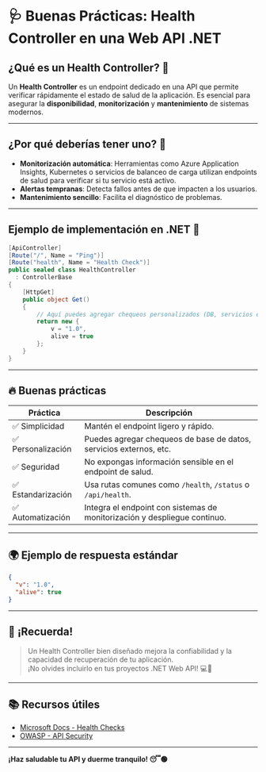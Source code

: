 # 🩺 Buenas Prácticas: Health Controller en una Web API .NET

## ¿Qué es un Health Controller? 🤔

Un **Health Controller** es un endpoint dedicado en una API que permite verificar rápidamente el estado de salud de la aplicación. Es esencial para asegurar la **disponibilidad**, **monitorización** y **mantenimiento** de sistemas modernos.

---

## ¿Por qué deberías tener uno? 🚦

- **Monitorización automática**: Herramientas como Azure Application Insights, Kubernetes o servicios de balanceo de carga utilizan endpoints de salud para verificar si tu servicio está activo.
- **Alertas tempranas**: Detecta fallos antes de que impacten a los usuarios.
- **Mantenimiento sencillo**: Facilita el diagnóstico de problemas.

---

## Ejemplo de implementación en .NET 🚀

```csharp
[ApiController]
[Route("/", Name = "Ping")]
[Route("health", Name = "Health Check")]
public sealed class HealthController
  : ControllerBase
{
    [HttpGet]
    public object Get()
    {
        // Aquí puedes agregar chequeos personalizados (DB, servicios externos, etc.)
        return new {
            v = "1.0",
            alive = true
        };
    }
}
```

---

## 🔥 Buenas prácticas

| Práctica           | Descripción                                                                 |
|--------------------|------------------------------------------------------------------------------|
| ✅ Simplicidad      | Mantén el endpoint ligero y rápido.                                          |
| ✅ Personalización  | Puedes agregar chequeos de base de datos, servicios externos, etc.           |
| ✅ Seguridad        | No expongas información sensible en el endpoint de salud.                    |
| ✅ Estandarización  | Usa rutas comunes como `/health`, `/status` o `/api/health`.                 |
| ✅ Automatización   | Integra el endpoint con sistemas de monitorización y despliegue continuo.     |

---

## 🌍 Ejemplo de respuesta estándar

```json
{
  "v": "1.0",
  "alive": true
}
```

---

## 🚨 ¡Recuerda!

> Un Health Controller bien diseñado mejora la confiabilidad y la capacidad de recuperación de tu aplicación.  
> ¡No olvides incluirlo en tus proyectos .NET Web API! 💻🔄

---

## 📚 Recursos útiles

- [Microsoft Docs - Health Checks](https://learn.microsoft.com/en-us/aspnet/core/host-and-deploy/health-checks)
- [OWASP - API Security](https://owasp.org/www-project-api-security/)

---

**¡Haz saludable tu API y duerme tranquilo! 😴🟢**
